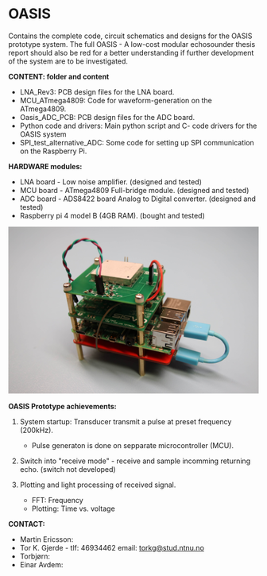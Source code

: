 # OASIS
Contains the complete code, circuit schematics and designs for the OASIS prototype system.
The full OASIS - A low-cost modular echosounder thesis report should also be red for a better understanding if further development of the system are to be investigated.  


**CONTENT: folder and content**
- LNA_Rev3: PCB design files for the LNA board. 
- MCU_ATmega4809: Code for waveform-generation on the ATmega4809. 
- Oasis_ADC_PCB: PCB design files for the ADC board.
- Python code and drivers: Main python script and C- code drivers for the OASIS system
- SPI_test_alternative_ADC: Some code for setting up SPI communication on the Raspberry Pi.  


**HARDWARE modules:**
- LNA board - Low noise amplifier. (designed and tested)
- MCU board - ATmega4809 Full-bridge module. (designed and tested)
- ADC board - ADS8422 board Analog to Digital converter. (designed and tested)
- Raspberry pi 4 model B (4GB RAM). (bought and tested)

![Screenshot](full_module_comp.JPG)

**OASIS Prototype achievements:** 
1. System startup: Transducer transmit a pulse at preset frequency (200kHz). 
    - Pulse generaton is done on sepparate microcontroller (MCU).  
    
2. Switch into "receive mode" - receive and sample incomming returning echo. (switch not developed) 

3. Plotting and light processing of received signal.
    - FFT: Frequency
    - Plotting: Time vs. voltage 
    
**CONTACT:** 
- Martin Ericsson: 
- Tor K. Gjerde - tlf: 46934462 email: torkg@stud.ntnu.no
- Torbjørn: 
- Einar Avdem: 



